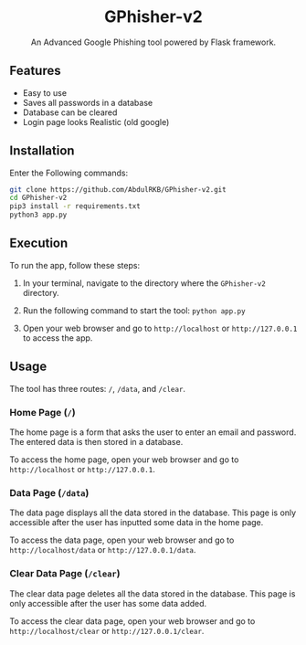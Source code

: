 <div align="center">

# GPhisher-v2
An Advanced Google Phishing tool powered by Flask framework.

</div>

## Features
- Easy to use
- Saves all passwords in a database
- Database can be cleared
- Login page looks Realistic (old google)


## Installation
Enter the Following commands:
```bash
git clone https://github.com/AbdulRKB/GPhisher-v2.git
cd GPhisher-v2
pip3 install -r requirements.txt
python3 app.py
```
## Execution

To run the app, follow these steps:

1. In your terminal, navigate to the directory where the `GPhisher-v2` directory.
2. Run the following command to start the tool:
```python app.py```


3. Open your web browser and go to `http://localhost` or `http://127.0.0.1` to access the app.

## Usage

The tool has three routes: `/`, `/data`, and `/clear`.

### Home Page (`/`)

The home page is a form that asks the user to enter an email and password. The entered data is then stored in a database.

To access the home page, open your web browser and go to `http://localhost` or `http://127.0.0.1`.

### Data Page (`/data`)

The data page displays all the data stored in the database. This page is only accessible after the user has inputted some data in the home page.

To access the data page, open your web browser and go to `http://localhost/data` or `http://127.0.0.1/data`.

### Clear Data Page (`/clear`)

The clear data page deletes all the data stored in the database. This page is only accessible after the user has some data added.

To access the clear data page, open your web browser and go to `http://localhost/clear` or `http://127.0.0.1/clear`.

